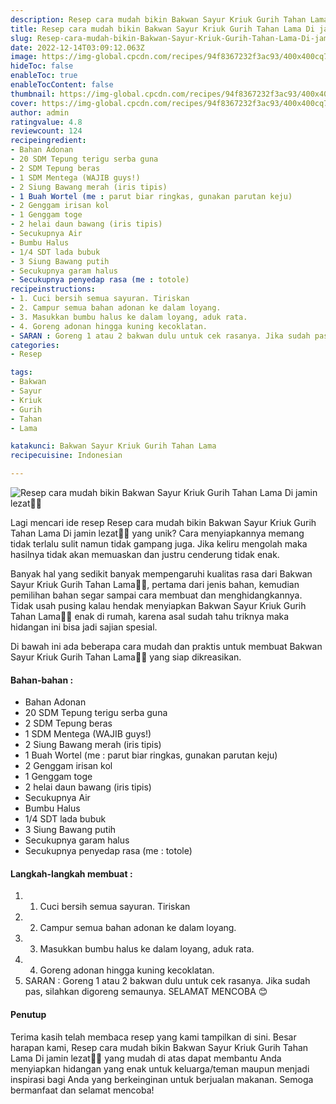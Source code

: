```yaml
---
description: Resep cara mudah bikin Bakwan Sayur Kriuk Gurih Tahan Lama Di jamin lezat"
title: Resep cara mudah bikin Bakwan Sayur Kriuk Gurih Tahan Lama Di jamin lezat
slug: Resep-cara-mudah-bikin-Bakwan-Sayur-Kriuk-Gurih-Tahan-Lama-Di-jamin-lezat
date: 2022-12-14T03:09:12.063Z
image: https://img-global.cpcdn.com/recipes/94f8367232f3ac93/400x400cq70/photo.jpg
hideToc: false
enableToc: true
enableTocContent: false
thumbnail: https://img-global.cpcdn.com/recipes/94f8367232f3ac93/400x400cq70/photo.jpg
cover: https://img-global.cpcdn.com/recipes/94f8367232f3ac93/400x400cq70/photo.jpg
author: admin
ratingvalue: 4.8
reviewcount: 124
recipeingredient:
- Bahan Adonan
- 20 SDM Tepung terigu serba guna
- 2 SDM Tepung beras
- 1 SDM Mentega (WAJIB guys!)
- 2 Siung Bawang merah (iris tipis)
- 1 Buah Wortel (me : parut biar ringkas, gunakan parutan keju)
- 2 Genggam irisan kol
- 1 Genggam toge
- 2 helai daun bawang (iris tipis)
- Secukupnya Air
- Bumbu Halus
- 1/4 SDT lada bubuk
- 3 Siung Bawang putih
- Secukupnya garam halus
- Secukupnya penyedap rasa (me : totole)
recipeinstructions:
- 1. Cuci bersih semua sayuran. Tiriskan
- 2. Campur semua bahan adonan ke dalam loyang.
- 3. Masukkan bumbu halus ke dalam loyang, aduk rata.
- 4. Goreng adonan hingga kuning kecoklatan.
- SARAN : Goreng 1 atau 2 bakwan dulu untuk cek rasanya. Jika sudah pas, silahkan digoreng semaunya. SELAMAT MENCOBA 😊
categories:
- Resep

tags:
- Bakwan
- Sayur
- Kriuk
- Gurih
- Tahan
- Lama

katakunci: Bakwan Sayur Kriuk Gurih Tahan Lama
recipecuisine: Indonesian

---
```


![Resep cara mudah bikin Bakwan Sayur Kriuk Gurih Tahan Lama Di jamin lezat👩‍🍳](https://img-global.cpcdn.com/recipes/94f8367232f3ac93/400x400cq70/photo.jpg)

Lagi mencari ide resep Resep cara mudah bikin Bakwan Sayur Kriuk Gurih Tahan Lama Di jamin lezat👩‍🍳 yang unik? Cara menyiapkannya memang tidak terlalu sulit namun tidak gampang juga. Jika keliru mengolah maka hasilnya tidak akan memuaskan dan justru cenderung tidak enak.

Banyak hal yang sedikit banyak mempengaruhi kualitas rasa dari Bakwan Sayur Kriuk Gurih Tahan Lama👩‍🍳, pertama dari jenis bahan, kemudian pemilihan bahan segar sampai cara membuat dan menghidangkannya. Tidak usah pusing kalau hendak menyiapkan Bakwan Sayur Kriuk Gurih Tahan Lama👩‍🍳 enak di rumah, karena asal sudah tahu triknya maka hidangan ini bisa jadi sajian spesial.

Di bawah ini ada beberapa cara mudah dan praktis untuk membuat Bakwan Sayur Kriuk Gurih Tahan Lama👩‍🍳 yang siap dikreasikan.

<!--inarticleads1-->

#### Bahan-bahan :

- Bahan Adonan
- 20 SDM Tepung terigu serba guna
- 2 SDM Tepung beras
- 1 SDM Mentega (WAJIB guys!)
- 2 Siung Bawang merah (iris tipis)
- 1 Buah Wortel (me : parut biar ringkas, gunakan parutan keju)
- 2 Genggam irisan kol
- 1 Genggam toge
- 2 helai daun bawang (iris tipis)
- Secukupnya Air
- Bumbu Halus
- 1/4 SDT lada bubuk
- 3 Siung Bawang putih
- Secukupnya garam halus
- Secukupnya penyedap rasa (me : totole)

<!--inarticleads2-->

#### Langkah-langkah membuat :

1. 1. Cuci bersih semua sayuran. Tiriskan
1. 2. Campur semua bahan adonan ke dalam loyang.
1. 3. Masukkan bumbu halus ke dalam loyang, aduk rata.
1. 4. Goreng adonan hingga kuning kecoklatan.
1. SARAN : Goreng 1 atau 2 bakwan dulu untuk cek rasanya. Jika sudah pas, silahkan digoreng semaunya. SELAMAT MENCOBA 😊

#### Penutup

Terima kasih telah membaca resep yang kami tampilkan di sini. Besar harapan kami, Resep cara mudah bikin Bakwan Sayur Kriuk Gurih Tahan Lama Di jamin lezat👩‍🍳 yang mudah di atas dapat membantu Anda menyiapkan hidangan yang enak untuk keluarga/teman maupun menjadi inspirasi bagi Anda yang berkeinginan untuk berjualan makanan. Semoga bermanfaat dan selamat mencoba!